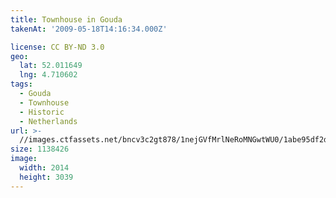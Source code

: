 ```yaml
---
title: Townhouse in Gouda
takenAt: '2009-05-18T14:16:34.000Z'

license: CC BY-ND 3.0
geo:
  lat: 52.011649
  lng: 4.710602
tags:
  - Gouda
  - Townhouse
  - Historic
  - Netherlands
url: >-
  //images.ctfassets.net/bncv3c2gt878/1nejGVfMrlNeRoMNGwtWU0/1abe95df2d21c09ac87d538973e6e7f4/townhouse-in-gouda_4343164193_o
size: 1138426
image:
  width: 2014
  height: 3039
---
```

